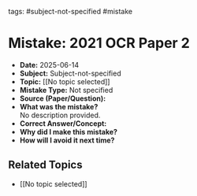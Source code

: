 

tags: #subject-not-specified #mistake

# Mistake: 2021 OCR Paper 2

- **Date:** 2025-06-14
- **Subject:** Subject-not-specified
- **Topic:** [[No topic selected]]
- **Mistake Type:** Not specified
- **Source (Paper/Question):** 
- **What was the mistake?**  
  No description provided.
- **Correct Answer/Concept:**  
- **Why did I make this mistake?**  
- **How will I avoid it next time?**  

## Related Topics
- [[No topic selected]]
